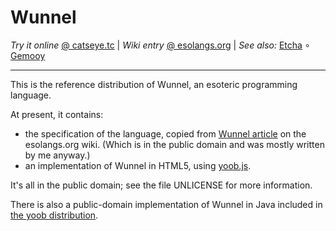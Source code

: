 Wunnel
======

_Try it online_ [@ catseye.tc](https://catseye.tc/installation/Wunnel)
| _Wiki entry_ [@ esolangs.org](https://esolangs.org/wiki/Wunnel)
| _See also:_ [Etcha](https://github.com/catseye/Etcha#readme)
∘ [Gemooy](https://github.com/catseye/Gemooy#readme)

- - - -

This is the reference distribution of Wunnel, an esoteric programming
language.

At present, it contains:

*   the specification of the language, copied from [Wunnel article][] on
    the esolangs.org wiki.  (Which is in the public domain and was mostly
    written by me anyway.)
*   an implementation of Wunnel in HTML5, using [yoob.js][].

It's all in the public domain; see the file UNLICENSE for more information.

There is also a public-domain implementation of Wunnel in Java included
in [the yoob distribution](https://github.com/catseye/yoob).

[Wunnel article]: http://esolangs.org/wiki/Wunnel
[yoob]: http://catseye.tc/node/yoob
[yoob.js]: http://catseye.tc/node/yoob.js
